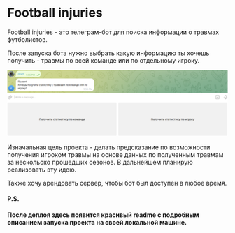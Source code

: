 # Football injuries

Football injuries - это телеграм-бот для поиска информации о травмах футболистов.

После запуска бота нужно выбрать какую информацию ты хочешь получить - травмы по всей команде или по отдельному игроку.

![Здесь должен быть пример проекта](https://github.com/sports-injuries/.github/blob/c6eb5c9dbb1d56342dbc1184bbe26115bc9acc5e/example_project.png)

Изначальная цель проекта - делать предсказание по возможности получения игроком травмы на основе данных по полученным травмам за нескольско прошедших сезонов. В дальнейшем планирую реализовать эту идею.

Также хочу арендовать сервер, чтобы бот был доступен в любое время.


#### P.S.
#### После деплоя здесь появится красивый readme с подробным описанием запуска проекта на своей локальной машине.
